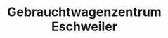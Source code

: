 ---
title: "Gebrauchtwagenzentrum Eschweiler"
url: /eschweiler/gebrauchtwagenzentrum-eschweiler/
shop: Autohaus
---